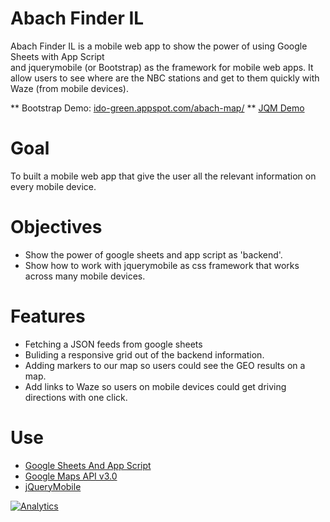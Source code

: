 Abach Finder IL
===============

Abach Finder IL is a mobile web app to show the power of using Google Sheets with App Script <br>
and jquerymobile (or Bootstrap) as the framework for mobile web apps.
It allow users to see where are the NBC stations and get to them quickly with Waze (from mobile devices).


** Bootstrap Demo: <a href="http://ido-green.appspot.com/abach-map/index.html">ido-green.appspot.com/abach-map/</a>
** <a href="http://ido-green.appspot.com/abach-map/jqm-index.html">JQM Demo</a>

Goal
====
To built a mobile web app that give the user all the relevant information on every mobile device.

Objectives
==========
* Show the power of google sheets and app script as 'backend'.
* Show how to work with jquerymobile as css framework that works across many mobile devices.

Features
========
* Fetching a JSON feeds from google sheets
* Buliding a responsive grid out of the backend information.
* Adding markers to our map so users could see the GEO results on a map.
* Add links to Waze so users on mobile devices could get driving directions with one click.

Use
===
* <a href='https://developers.google.com/apps-script/reference/spreadsheet/' 
    data-role='button' target='_blank'>Google Sheets And App Script</a>
* <a href='https://developers.google.com/maps/documentation/javascript/' 
    data-role='button' target='_blank'>Google Maps API v3.0</a>
* <a href='http://api.jquerymobile.com/' data-role='button' target='_blank'>jQueryMobile</a>



[![Analytics](https://ga-beacon.appspot.com/UA-65622529-1/Abach-Station-Finder-IL/main)](https://github.com/igrigorik/ga-beacon)


